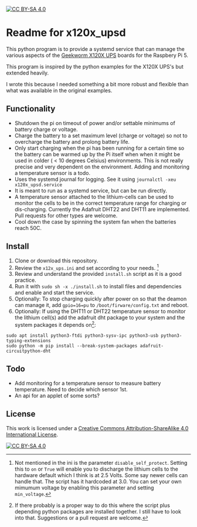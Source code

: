 [![CC BY-SA 4.0][cc-by-sa-shield]][cc-by-sa]

# Readme for x120x_upsd
This python program is to provide a systemd service that can manage the various aspects of the [Geekworm X120X UPS](https://geekworm.com/collections/ups-hat/Raspberry-Pi+Raspberry-Pi-5) boards for the Raspbery Pi 5.

This program is inspired by the python examples for the X120X UPS's but extended heavily.

I wrote this because I needed something a bit more robust and flexible than what was available in the original examples.

## Functionality
- Shutdown the pi on timeout of power and/or settable minimums of battery charge or voltage.
- Charge the battery to a set maximum level (charge or voltage) so not to overcharge the battery and prolong battery life.
- Only start charging when the pi has been running for a certain time so the battery can be warmed up by the Pi itself when when it might be used in colder ( < 10 degrees Celsius) environments. This is not really precise and very dependent on the environment. Adding and monitoring a temperature sensor is a todo.
- Uses the systemd journal for logging. See it using `journalctl -xeu x120x_upsd.service`
- It is meant to run as a systemd service, but can be run directly.
- A temperature sensor attached to the lithium-cells can be used to monitor the cells to be in the correct temperature range for charging or dis-charging. Currently the Adafruit DHT22 and DHT11 are implemented. Pull requests for other types are welcome.
- Cool down the case by spinning the system fan when the batteries reach 50C.

## Install
1. Clone or download this repository.
2. Review the `x12x_ups.ini` and set according to your needs. [^1]
3. Review and understand the provided `install.sh` script as it is a good practice. 
4. Run it with `sudo sh -x ./install.sh` to install files and dependencies and enable and start the service.
5. Optionally: To stop charging quickly after power on so that the deamon can manage it, add `gpio=16=pu` to `/boot/firware/config.txt` and reboot.
6. Optionally: If using the DHT11 or DHT22 temperature sensor to monitor the lithium cell(s) add the adafruit dht package to your system and the system packages it depends on[^2]:
```
sudo apt install python3-ftdi python3-sysv-ipc python3-usb python3-typing-extensions
sudo python -m pip install --break-system-packages adafruit-circuitpython-dht
```

## Todo
- Add monitoring for a temperature sensor to measure battery temperature. Need to decide which sensor 1st. 
- An api for an applet of some sorts?

## License
This work is licensed under a
[Creative Commons Attribution-ShareAlike 4.0 International License][cc-by-sa].

[![CC BY-SA 4.0][cc-by-sa-image]][cc-by-sa]

[cc-by-sa]: http://creativecommons.org/licenses/by-sa/4.0/
[cc-by-sa-image]: https://licensebuttons.net/l/by-sa/4.0/88x31.png
[cc-by-sa-shield]: https://img.shields.io/badge/License-CC%20BY--SA%204.0-lightgrey.svg

[^1]: Not mentioned in the ini is the parameter `disable_self_protect`. Setting this to `on` or `True` will enable you to discharge the lithium cells to the hardware default which I think is at 2.5 Volts. Some say newer cells can handle that. The script has it hardcoded at 3.0. You can set your own mimumum voltage by enabling this parameter and setting `min_voltage`.

[^2]: If there probably is a proper way to do this where the script plus depending python packages are installed together. I still have to look into that. Suggestions or a pull request are welcome.
